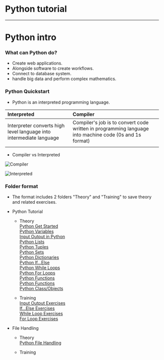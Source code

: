 # Python tutorial
***
# Python intro

###  What can Python do?
- Create web applications.
- Alongside software to create workflows.
- Connect to database system.
- handle big data and perform complex mathematics.
### Python Quickstart
- Python is an interpreted programming language.

|Interpreted|Compiler|
| :-------------------------------------------------------- | :---------------------------------------------------------- |
|Interpreter converts high level language into intermediate language|Compiler's job is to convert code written in programming language into machine code (0s and 1s format)|
|||
- Compiler vs Interpreted  

![Compiler](https://st.quantrimang.com/photos/image/2023/07/13/so-sanh-compiler-va-interpreter-1.png)  

![Interpreted](https://st.quantrimang.com/photos/image/2023/07/13/so-sanh-compiler-va-interpreter-2.png)  

### Folder format
- The format includes 2 folders "Theory" and "Training" to save theory and related exercises.
- Python Tutorial  
    - Theory  
        [Python Get Started](https://github.com/tasubaki/LearnProgrammingSkills/blob/main/Python%20Tutorial/Theory/1GetStart.py)  
        [Python Variables](https://github.com/tasubaki/LearnProgrammingSkills/blob/main/Python%20Tutorial/Theory/2Veriables.py)  
        [Input Output in Python](https://github.com/tasubaki/LearnProgrammingSkills/blob/main/Python%20Tutorial/Theory/3InputAndOutput.py)  
        [Python Lists](https://github.com/tasubaki/LearnProgrammingSkills/blob/main/Python%20Tutorial/Theory/4List.py)  
        [Python Tuples](https://github.com/tasubaki/LearnProgrammingSkills/blob/main/Python%20Tutorial/Theory/5Tuple.py)  
        [Python Sets](https://github.com/tasubaki/LearnProgrammingSkills/blob/main/Python%20Tutorial/Theory/6Set.py)  
        [Python Dictionaries](https://github.com/tasubaki/LearnProgrammingSkills/blob/main/Python%20Tutorial/Theory/7Dictionaries.py)  
        [Python If...Else](https://github.com/tasubaki/LearnProgrammingSkills/blob/main/Python%20Tutorial/Theory/8IfElse.py)  
        [Python While Loops](https://github.com/tasubaki/LearnProgrammingSkills/blob/main/Python%20Tutorial/Theory/9WhileLoop.py)  
        [Python For Loops](https://github.com/tasubaki/LearnProgrammingSkills/blob/main/Python%20Tutorial/Theory/10ForLoop.py)  
        [Python Functions](https://github.com/tasubaki/LearnProgrammingSkills/blob/main/Python%20Tutorial/Theory/11Function.py)  
        [Python Functions](https://github.com/tasubaki/LearnProgrammingSkills/blob/main/Python%20Tutorial/Theory/11Function.py)  
        [Python Class/Objects](https://github.com/tasubaki/LearnProgrammingSkills/blob/main/Python%20Tutorial/Theory/12ClassObjects.py)  
 
    - Training  
        [Input Output Exercises](https://github.com/tasubaki/LearnProgrammingSkills/blob/main/Python%20Tutorial/Training/Average.py)  
        [If...Else Exercises](https://github.com/tasubaki/LearnProgrammingSkills/blob/main/Python%20Tutorial/Training/CheckLeapYear.py)  
        [While Loop Exercises](https://github.com/tasubaki/LearnProgrammingSkills/blob/main/Python%20Tutorial/Training/SearchItems.py)  
        [For Loop Exercises](https://github.com/tasubaki/LearnProgrammingSkills/blob/main/Python%20Tutorial/Training/ForLoopExercise.py)  

- File Handling  
    - Theory  
        [Python File Handling](https://github.com/tasubaki/LearnProgrammingSkills/blob/main/File%20Handling/Theory/1File.py)  

    - Training  

